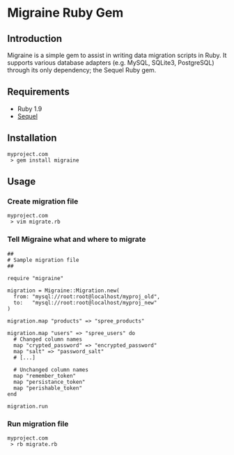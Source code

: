 # Migraine Ruby Gem

## Introduction

Migraine is a simple gem to assist in writing data migration
scripts in Ruby. It supports various database adapters (e.g.
MySQL, SQLite3, PostgreSQL) through its only dependency; the
Sequel Ruby gem.

## Requirements

* Ruby 1.9
* [Sequel](https://github.com/jeremyevans/sequel)

## Installation

    myproject.com
     > gem install migraine

## Usage

### Create migration file

    myproject.com
     > vim migrate.rb

### Tell Migraine what and where to migrate

    ##
    # Sample migration file
    ##
    
    require "migraine"
    
    migration = Migraine::Migration.new(
      from: "mysql://root:root@localhost/myproj_old",
      to:   "mysql://root:root@localhost/myproj_new"
    )
    
    migration.map "products" => "spree_products"
    
    migration.map "users" => "spree_users" do
      # Changed column names
      map "crypted_password" => "encrypted_password"
      map "salt" => "password_salt"
      # [...]
    
      # Unchanged column names
      map "remember_token"
      map "persistance_token"
      map "perishable_token"
    end

    migration.run

### Run migration file

    myproject.com
     > rb migrate.rb
